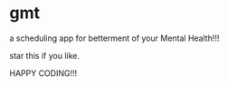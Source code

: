 # gmt
a scheduling app for betterment of your Mental Health!!!

star this if you like.

HAPPY CODING!!!
